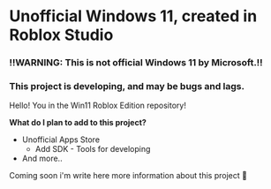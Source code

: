 # Unofficial Windows 11, created in Roblox Studio
### !!WARNING: This is not official Windows 11 by Microsoft.!!
### This project is developing, and may be bugs and lags.

Hello! You in the Win11 Roblox Edition repository!

**What do I plan to add to this project?**
- Unofficial Apps Store
  - Add SDK - Tools for developing
- And more..

Coming soon i'm write here more information about this project 🤠
